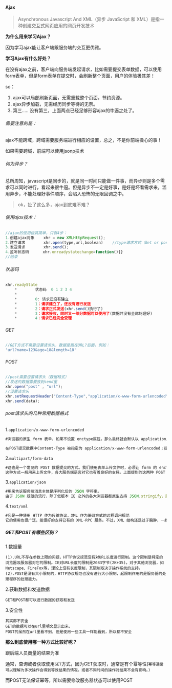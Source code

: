 #### Ajax

> Asynchronous Javascript And XML（异步 JavaScript 和 XML）是指一种创建交互式网页应用的网页开发技术

**为什么用来学习Ajax？**

因为学习ajax能让客户端跟服务端的交互更优雅。

**学习Ajax有什么好处？**

在没有ajax之前，客户端向服务端发起请求，比如需要提交表单数据，可以使用form表单，但是form表单在提交时，会刷新整个页面，用户的体验极其差！

so：

1. ajax可以局部刷新页面，无需重载整个页面，节约资源。
2. ajax异步加载，无需经历同步等待的无奈。
3. 第三.....  没有第三，上面两点已经足够形容ajax的牛逼之处了。

###### 需要注意的是：

ajax不能跨域，跨域需要服务端进行相应的设置，总之，不是你前端操心的事！

如果需要跨域，前端可以使用jsonp技术

###### 何为异步？

总所周知，javascript是同步的，就是同一时间只能做一件事，而异步则是多个需求可以同时进行，看起来很牛逼。但是异步不一定是好事，是好是坏看需求来，滥用异步，不能处理好事件顺序，会陷入恐怖的无限回调之中。

> ok，扯了这么多，ajax到底难不难？

###### 使用ajax技术：

```js
//ajax的使用极其简单，只有4步：
1.创建ajax对象    xhr = new XMLHttpRequest();
2.建立请求        xhr.open(type,url,boolean)    //type请求方式（Get or post） url(后台接口) bool(是否异步 true是异步，false则同步)
3.发送请求        xhr.send();
4.监听状态码      xhr.onreadystatechange=function(){}
//结束
```

###### 状态码

```js
xhr.readyState
    *        状态码  0 1 2 3 4
    *
    *        0: 请求还没有建立
    *        1：请求建立了，还没有进行发送
    *        2：请求正式发送(xhr.send()执行了)
    *        3：请求接收，同时又一部分数据可以使用了(数据并没有全部处理好)
    *        4：请求已经完全受理
```

###### GET

```js
//GET方式不需要设置请求头，数据是跟在URL?后面，例如：
'url?name=123&age=18&length=18'
```

###### POST

```js
//post需要设置请求头（数据格式）
//发送的数据需要放到send里
xhr.open("post" , "url");
//设置请求头
xhr.setRequestHeader("Content-Type","application/x-www-form-urlencoded");
xhr.send(data);
```

###### post请求头的几种常用数据格式

1.`application/x-www-form-urlencoded`

```js
#浏览器的原生 form 表单，如果不设置 enctype属性，那么最终就会默认以 application/x-www-form-urlencoded 方式提交数据。

在POST提交数据中Content-Type 被指定为 application/x-www-form-urlencoded；提交的数据按照 key1=val1&key2=val2 的方式进行编码，key 和 val 都进行了 URL 转码。大部分服务端语言都对这种方式有很好的支持。很多时候，我们用 Ajax 提交数据时，也是使用这种方式。
```

2.`multipart/form-data`

```js
#这也是一个常见的 POST 数据提交的方式。我们使用表单上传文件时，必须让 form 的 enctype 等于这个值。
这种方式一般用来上传文件，各大服务端语言对它也有着良好的支持。上面提到的这两种 POST 数据的方式，都是浏览器原生支持的。
```

3.`application/json`

```js
#用来告诉服务端消息主体是序列化后的 JSON 字符串。
由于 JSON 规范的流行，除了低版本 IE 之外的各大浏览器都原生支持 JSON.stringify，服务端语言也都有处理 JSON 的函数，使用 JSON 不会遇上什么麻烦。
```

4.`text/xml`

```js
#它是一种使用 HTTP 作为传输协议，XML 作为编码方式的远程调用规范
它的使用也很广泛，能很好的支持已有的 XML-RPC 服务。不过，XML 结构还是过于臃肿，一般场景用 JSON 会更灵活方便。
```

##### GET和POST有哪些区别？

1.数据量

```
(1).URL不存在参数上限的问题，HTTP协议规范没有对URL长度进行限制。这个限制是特定的浏览器及服务器对它的限制。IE对URL长度的限制是2083字节(2K+35)。对于其他浏览器，如Netscape、FireFox等，理论上没有长度限制，其限制取决于操作系统的支持。
(2).POST是没有大小限制的，HTTP协议规范也没有进行大小限制，起限制作用的是服务器的处理程序的处理能力。
```

2.获取数据和发送数据

```
GET和POST都可以进行数据的获取和发送
```

3.安全性

```
其实都不安全
GET的数据可以在url里明文显示出来，
POST的虽然在url里看不到，但是使用一些工具一样能看到，所以都不安全
```

**那么到底使用哪一种方式比较好呢？**

跟后端人员商量的结果为准

通常，查询或者获取使用`GET`方式，因为GET获取时，通常是有个幂等性(`幂等通常可以理解为多次操作会得到等效结果的情况。或者不同时间的操作对结果不会有影响。)`

而POST无法保证幂等，所以需要修改服务器状态可以使用POST